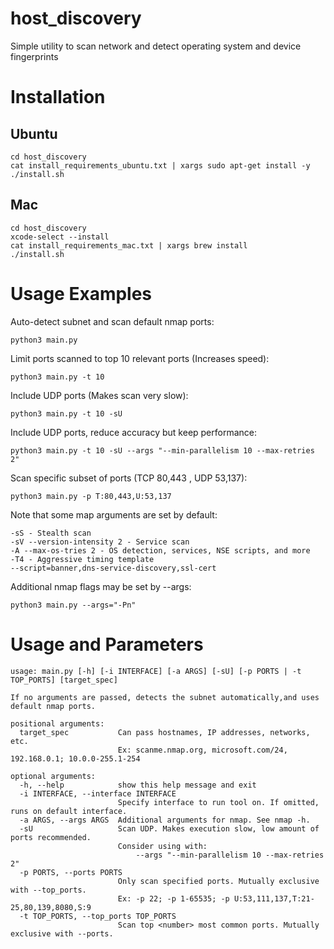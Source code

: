 # host_discovery
Simple utility to scan network and detect operating system and device fingerprints

# Installation 
## Ubuntu
```
cd host_discovery
cat install_requirements_ubuntu.txt | xargs sudo apt-get install -y 
./install.sh
```

## Mac
```
cd host_discovery
xcode-select --install
cat install_requirements_mac.txt | xargs brew install 
./install.sh
```

# Usage Examples
Auto-detect subnet and scan default nmap ports:
```
python3 main.py
```

Limit ports scanned to top 10 relevant ports (Increases speed):
```
python3 main.py -t 10
```

Include UDP ports (Makes scan very slow):
```
python3 main.py -t 10 -sU
```

Include UDP ports, reduce accuracy but keep performance:
```
python3 main.py -t 10 -sU --args "--min-parallelism 10 --max-retries 2"
```

Scan specific subset of ports (TCP 80,443 , UDP 53,137):
```
python3 main.py -p T:80,443,U:53,137 
```

Note that some map arguments are set by default:
```
-sS - Stealth scan
-sV --version-intensity 2 - Service scan
-A --max-os-tries 2 - OS detection, services, NSE scripts, and more
-T4 - Aggressive timing template
--script=banner,dns-service-discovery,ssl-cert 
```

Additional nmap flags may be set by --args:
```
python3 main.py --args="-Pn"
```

# Usage and Parameters
```
usage: main.py [-h] [-i INTERFACE] [-a ARGS] [-sU] [-p PORTS | -t TOP_PORTS] [target_spec]

If no arguments are passed, detects the subnet automatically,and uses default nmap ports.

positional arguments:
  target_spec           Can pass hostnames, IP addresses, networks, etc.
                        Ex: scanme.nmap.org, microsoft.com/24, 192.168.0.1; 10.0.0-255.1-254

optional arguments:
  -h, --help            show this help message and exit
  -i INTERFACE, --interface INTERFACE
                        Specify interface to run tool on. If omitted, runs on default interface.
  -a ARGS, --args ARGS  Additional arguments for nmap. See nmap -h.
  -sU                   Scan UDP. Makes execution slow, low amount of ports recommended.
                        Consider using with:
                        	--args "--min-parallelism 10 --max-retries 2"
  -p PORTS, --ports PORTS
                        Only scan specified ports. Mutually exclusive with --top_ports.
                        Ex: -p 22; -p 1-65535; -p U:53,111,137,T:21-25,80,139,8080,S:9
  -t TOP_PORTS, --top_ports TOP_PORTS
                        Scan top <number> most common ports. Mutually exclusive with --ports.
  ```
